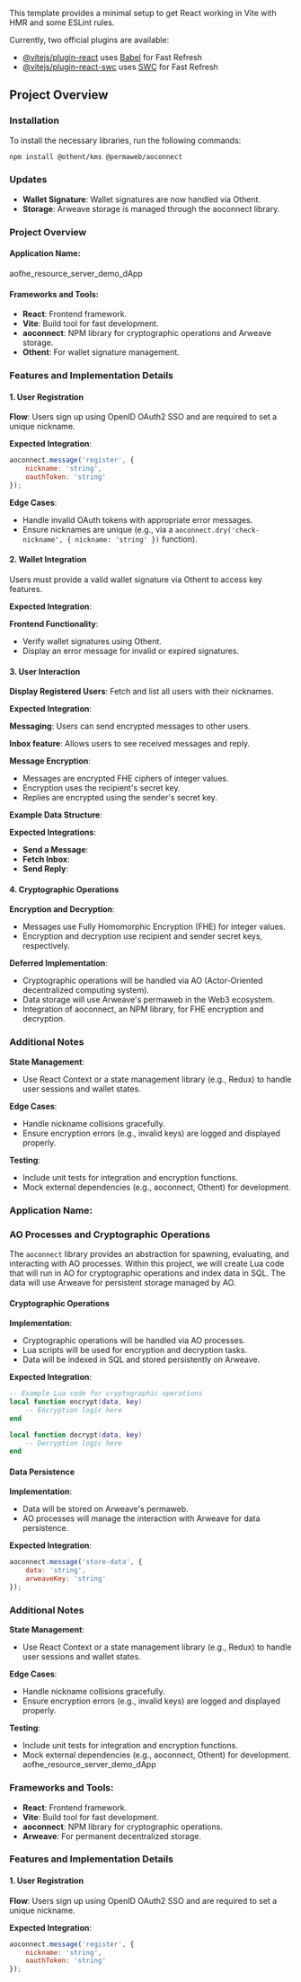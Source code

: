 This template provides a minimal setup to get React working in Vite with HMR and some ESLint rules.

Currently, two official plugins are available:

- [@vitejs/plugin-react](https://github.com/vitejs/vite-plugin-react/blob/main/packages/plugin-react/README.md) uses [Babel](https://babeljs.io/) for Fast Refresh
- [@vitejs/plugin-react-swc](https://github.com/vitejs/vite-plugin-react-swc) uses [SWC](https://swc.rs/) for Fast Refresh

## Project Overview
### Installation

To install the necessary libraries, run the following commands:

```bash
npm install @othent/kms @permaweb/aoconnect
```

### Updates

- **Wallet Signature**: Wallet signatures are now handled via Othent.
- **Storage**: Arweave storage is managed through the aoconnect library.

### Project Overview

#### Application Name:
aofhe_resource_server_demo_dApp

#### Frameworks and Tools:
- **React**: Frontend framework.
- **Vite**: Build tool for fast development.
- **aoconnect**: NPM library for cryptographic operations and Arweave storage.
- **Othent**: For wallet signature management.

### Features and Implementation Details

#### 1. User Registration
**Flow**: Users sign up using OpenID OAuth2 SSO and are required to set a unique nickname.

**Expected Integration**:
```javascript
aoconnect.message('register', {
    nickname: 'string',
    oauthToken: 'string'
});
```

**Edge Cases**:
- Handle invalid OAuth tokens with appropriate error messages.
- Ensure nicknames are unique (e.g., via a `aoconnect.dry('check-nickname', { nickname: 'string' })` function).

#### 2. Wallet Integration
Users must provide a valid wallet signature via Othent to access key features.

**Expected Integration**:

**Frontend Functionality**:
- Verify wallet signatures using Othent.
- Display an error message for invalid or expired signatures.

#### 3. User Interaction
**Display Registered Users**: Fetch and list all users with their nicknames.

**Expected Integration**:

**Messaging**: Users can send encrypted messages to other users.

**Inbox feature**: Allows users to see received messages and reply.

**Message Encryption**:
- Messages are encrypted FHE ciphers of integer values.
- Encryption uses the recipient's secret key.
- Replies are encrypted using the sender's secret key.

**Example Data Structure**:

**Expected Integrations**:
- **Send a Message**:
- **Fetch Inbox**:
- **Send Reply**:

#### 4. Cryptographic Operations
**Encryption and Decryption**:
- Messages use Fully Homomorphic Encryption (FHE) for integer values.
- Encryption and decryption use recipient and sender secret keys, respectively.

**Deferred Implementation**:
- Cryptographic operations will be handled via AO (Actor-Oriented decentralized computing system).
- Data storage will use Arweave's permaweb in the Web3 ecosystem.
- Integration of aoconnect, an NPM library, for FHE encryption and decryption.

### Additional Notes
**State Management**:
- Use React Context or a state management library (e.g., Redux) to handle user sessions and wallet states.

**Edge Cases**:
- Handle nickname collisions gracefully.
- Ensure encryption errors (e.g., invalid keys) are logged and displayed properly.

**Testing**:
- Include unit tests for integration and encryption functions.
- Mock external dependencies (e.g., aoconnect, Othent) for development.
### Application Name:
### AO Processes and Cryptographic Operations

The `aoconnect` library provides an abstraction for spawning, evaluating, and interacting with AO processes. Within this project, we will create Lua code that will run in AO for cryptographic operations and index data in SQL. The data will use Arweave for persistent storage managed by AO.

#### Cryptographic Operations
**Implementation**:
- Cryptographic operations will be handled via AO processes.
- Lua scripts will be used for encryption and decryption tasks.
- Data will be indexed in SQL and stored persistently on Arweave.

**Expected Integration**:
```lua
-- Example Lua code for cryptographic operations
local function encrypt(data, key)
    -- Encryption logic here
end

local function decrypt(data, key)
    -- Decryption logic here
end
```

#### Data Persistence
**Implementation**:
- Data will be stored on Arweave's permaweb.
- AO processes will manage the interaction with Arweave for data persistence.

**Expected Integration**:
```javascript
aoconnect.message('store-data', {
    data: 'string',
    arweaveKey: 'string'
});
```

### Additional Notes
**State Management**:
- Use React Context or a state management library (e.g., Redux) to handle user sessions and wallet states.

**Edge Cases**:
- Handle nickname collisions gracefully.
- Ensure encryption errors (e.g., invalid keys) are logged and displayed properly.

**Testing**:
- Include unit tests for integration and encryption functions.
- Mock external dependencies (e.g., aoconnect, Othent) for development.
aofhe_resource_server_demo_dApp

### Frameworks and Tools:
- **React**: Frontend framework.
- **Vite**: Build tool for fast development.
- **aoconnect**: NPM library for cryptographic operations.
- **Arweave**: For permanent decentralized storage.

### Features and Implementation Details

#### 1. User Registration
**Flow**: Users sign up using OpenID OAuth2 SSO and are required to set a unique nickname.

**Expected Integration**:
```javascript
aoconnect.message('register', {
    nickname: 'string',
    oauthToken: 'string'
});
```